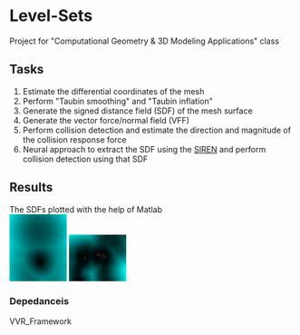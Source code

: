 # Level-Sets
Project for "Computational Geometry &amp; 3D Modeling Applications" class

## Tasks
1. Estimate the differential coordinates of the mesh
2. Perform "Taubin smoothing" and "Taubin inflation"
3. Generate the signed distance field (SDF) of the mesh surface
4. Generate the vector force/normal field (VFF)
5. Perform collision detection and estimate the direction and magnitude of the collision response force
6. Neural approach to extract the SDF using the [SIREN](https://github.com/vsitzmann/siren) and perform collision detection using that SDF

## Results 
The SDFs plotted with the help of Matlab <br />
![armadilo_SDF](Code/SDF_plot/Demos/armadillo.gif)
![unicorn_SDF](Code/SDF_plot/Demos/unicorn.gif)

### Depedanceis
VVR_Framework
